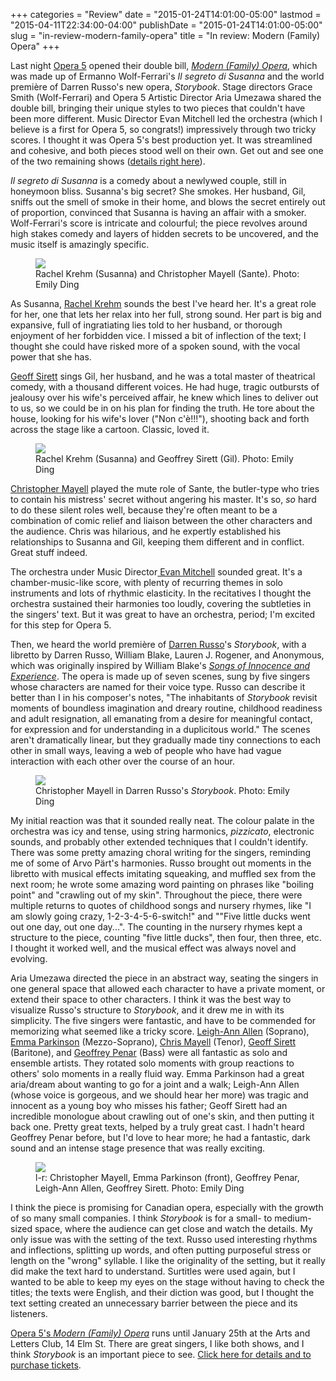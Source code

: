 +++
categories = "Review"
date = "2015-01-24T14:01:00-05:00"
lastmod = "2015-04-11T22:34:00-04:00"
publishDate = "2015-01-24T14:01:00-05:00"
slug = "in-review-modern-family-opera"
title = "In review: Modern (Family) Opera"
+++

<p>
	Last night <a href="http://www.operafive.com/season-tickets/" target="_blank">Opera 5</a> opened their double bill, <a href="http://www.operafive.com/season-tickets/" target="_blank"><em>Modern (Family) Opera</em></a>, which was made up of Ermanno Wolf-Ferrari's <em>Il segreto di Susanna </em>and the world première of Darren Russo's new opera, <em>Storybook</em>. Stage directors Grace Smith (Wolf-Ferrari) and Opera 5 Artistic Director Aria Umezawa shared the double bill, bringing their unique styles to two pieces that couldn't have been more different. Music Director Evan Mitchell led the orchestra (which I believe is a first for Opera 5, so congrats!) impressively through two tricky scores. I thought it was Opera 5's best production yet. It was streamlined and cohesive, and both pieces stood well on their own. Get out and see one of the two remaining shows (<a href="http://www.operafive.com/season-tickets/" target="_blank">details right here</a>).
</p>
<p>
	<em>Il segreto di Susanna</em> is a comedy about a newlywed couple, still in honeymoon bliss. Susanna's big secret? She smokes. Her husband, Gil, sniffs out the smell of smoke in their home, and blows the secret entirely out of proportion, convinced that Susanna is having an affair with a smoker. Wolf-Ferrari's score is intricate and colourful; the piece revolves around high stakes comedy and layers of hidden secrets to be uncovered, and the music itself is amazingly specific.
</p>
<figure data-type="image"><a href="/webhook-uploads/1428805769057/Jan-2015-0805.jpg"><img data-resize-src="http://lh3.googleusercontent.com/x7eydqybHmgylok9F7-ZDj2AvMV3wlrev5_whb_0uUK1iGrnIjYmVL11uO7OXpmZoA047Xd-tu6iJQzKfSFalZaGvG0gtA" src="http://lh3.googleusercontent.com/x7eydqybHmgylok9F7-ZDj2AvMV3wlrev5_whb_0uUK1iGrnIjYmVL11uO7OXpmZoA047Xd-tu6iJQzKfSFalZaGvG0gtA=s1200"></a><figcaption>Rachel Krehm (Susanna) and Christopher Mayell (Sante). Photo: Emily Ding</figcaption></figure>
<p>
	As Susanna, <a href="http://www.rachelkrehm.com/" target="_blank">Rachel Krehm</a> sounds the best I've heard her. It's a great role for her, one that lets her relax into her full, strong sound. Her part is big and expansive, full of ingratiating lies told to her husband, or thorough enjoyment of her forbidden vice. I missed a bit of inflection of the text; I thought she could have risked more of a spoken sound, with the vocal power that she has.
</p>
<p>
	<a href="http://www.geoffreysirett.com/" target="_blank">Geoff Sirett</a> sings Gil, her husband, and he was a total master of theatrical comedy, with a thousand different voices. He had huge, tragic outbursts of jealousy over his wife's perceived affair, he knew which lines to deliver out to us, so we could be in on his plan for finding the truth. He tore about the house, looking for his wife's lover ("Non c'è!!!"), shooting back and forth across the stage like a cartoon. Classic, loved it.
</p>
<figure data-type="image"><a href="/webhook-uploads/1428805811720/Jan-2015-0749.jpg"><img data-resize-src="http://lh3.googleusercontent.com/6dxL7X8i_JHGfCkYt8yK-JtnBUk07AHwONTsv4YQYzq1iJmlRTDn1L3Gxsqxx9LKWANsAOt9ztCYSqZCrkV5dnefEt33" src="http://lh3.googleusercontent.com/6dxL7X8i_JHGfCkYt8yK-JtnBUk07AHwONTsv4YQYzq1iJmlRTDn1L3Gxsqxx9LKWANsAOt9ztCYSqZCrkV5dnefEt33=s1200"></a><figcaption>Rachel Krehm (Susanna) and Geoffrey Sirett (Gil). Photo: Emily Ding</figcaption></figure>
<p>
	<a href="http://christophermayell.com/" target="_blank">Christopher Mayell</a> played the mute role of Sante, the butler-type who tries to contain his mistress' secret without angering his master. It's so, <em>so</em> hard to do these silent roles well, because they're often meant to be a combination of comic relief and liaison between the other characters and the audience. Chris was hilarious, and he expertly established his relationships to Susanna and Gil, keeping them different and in conflict. Great stuff indeed.
</p>
<p>
	The orchestra under Music Director<a href="http://www.musicaltoronto.org/2014/03/07/meet-the-new-face-of-the-kingston-symphony/" target="_blank"> Evan Mitchell</a> sounded great. It's a chamber-music-like score, with plenty of recurring themes in solo instruments and lots of rhythmic elasticity. In the recitatives I thought the orchestra sustained their harmonies too loudly, covering the subtleties in the singers' text. But it was great to have an orchestra, period; I'm excited for this step for Opera 5.
</p>
<p>
	Then, we heard the world première of <a href="https://soundcloud.com/darrenrusso" target="_blank">Darren Russo</a>'s <em>Storybook</em>, with a libretto by Darren Russo, William Blake, Lauren J. Rogener, and Anonymous, which was originally inspired by William Blake's <a href="http://www.gutenberg.org/files/1934/1934-h/1934-h.htm" target="_blank"><em>Songs of Innocence and Experience</em></a>. The opera is made up of seven scenes, sung by five singers whose characters are named for their voice type. Russo can describe it better than I in his composer's notes, "The inhabitants of <em>Storybook</em> revisit moments of boundless imagination and dreary routine, childhood readiness and adult resignation, all emanating from a desire for meaningful contact, for expression and for understanding in a duplicitous world." The scenes aren't dramatically linear, but they gradually made tiny connections to each other in small ways, leaving a web of people who have had vague interaction with each other over the course of an hour.
</p>
<figure data-type="image"><a href="/webhook-uploads/1428805866741/Jan-2015-0917.jpg"><img data-resize-src="http://lh3.googleusercontent.com/q7Wm5Fx1lPxjmpaLia_bdrRRw83MwZ54y_hASFWVcedq7VA1-v3UBKd8eXxo9gw4H-vOZVQ-IUX4lMQRoEfg3yay4cohyQ" src="http://lh3.googleusercontent.com/q7Wm5Fx1lPxjmpaLia_bdrRRw83MwZ54y_hASFWVcedq7VA1-v3UBKd8eXxo9gw4H-vOZVQ-IUX4lMQRoEfg3yay4cohyQ=s1200"></a><figcaption>Christopher Mayell in Darren Russo's <em>Storybook</em>. Photo: Emily Ding</figcaption></figure>
<p>
	My initial reaction was that it sounded really neat. The colour palate in the orchestra was icy and tense, using string harmonics, <em>pizzicato</em>, electronic sounds, and probably other extended techniques that I couldn't identify. There was some pretty amazing choral writing for the singers, reminding me of some of Arvo Pärt's harmonies. Russo brought out moments in the libretto with musical effects imitating squeaking, and muffled sex from the next room; he wrote some amazing word painting on phrases like "boiling point" and "crawling out of my skin". Throughout the piece, there were multiple returns to quotes of childhood songs and nursery rhymes, like "I am slowly going crazy, 1-2-3-4-5-6-switch!" and ""Five little ducks went out one day, out one day...". The counting in the nursery rhymes kept a structure to the piece, counting "five little ducks", then four, then three, etc. I thought it worked well, and the musical effect was always novel and evolving.
</p>
<p>
	Aria Umezawa directed the piece in an abstract way, seating the singers in one general space that allowed each character to have a private moment, or extend their space to other characters. I think it was the best way to visualize Russo's structure to <em>Storybook</em>, and it drew me in with its simplicity. The five singers were fantastic, and have to be commended for memorizing what seemed like a tricky score. <a href="http://www.leighannallen.com/home/" target="_blank">Leigh-Ann Allen</a> (Soprano),<a href="http://emmaparkinson.com/" target="_blank"> Emma Parkinson</a> (Mezzo-Soprano), <a href="http://christophermayell.com/" target="_blank">Chris Mayell</a> (Tenor), <a href="http://www.geoffreysirett.com/" target="_blank">Geoff Sirett</a> (Baritone), and <a href="http://geoffreypenar.com/" target="_blank">Geoffrey Penar</a> (Bass) were all fantastic as solo and ensemble artists. They rotated solo moments with group reactions to others' solo moments in a really fluid way. Emma Parkinson had a great aria/dream about wanting to go for a joint and a walk; Leigh-Ann Allen (whose voice is gorgeous, and we should hear her more) was tragic and innocent as a young boy who misses his father; Geoff Sirett had an incredible monologue about crawling out of one's skin, and then putting it back one. Pretty great texts, helped by a truly great cast. I hadn't heard Geoffrey Penar before, but I'd love to hear more; he had a fantastic, dark sound and an intense stage presence that was really exciting.
</p>
<figure data-type="image"><a href="/webhook-uploads/1428805904951/Jan-2015-0962.jpg"><img data-resize-src="http://lh3.googleusercontent.com/OLlaVFpEJYJnXku5bzlZxQhIy_ukfWHVOtqk2ZTcdI29rJWxrearpzbX_hmaSuBZSVcyheQNXbN9WTlJX_aiU2ymwfI" src="http://lh3.googleusercontent.com/OLlaVFpEJYJnXku5bzlZxQhIy_ukfWHVOtqk2ZTcdI29rJWxrearpzbX_hmaSuBZSVcyheQNXbN9WTlJX_aiU2ymwfI=s1200"></a><figcaption>l-r: Christopher Mayell, Emma Parkinson (front), Geoffrey Penar, Leigh-Ann Allen, Geoffrey Sirett. Photo: Emily Ding </figcaption></figure>
<p>
	I think the piece is promising for Canadian opera, especially with the growth of so many small companies. I think <em>Storybook</em> is for a small- to medium-sized space, where the audience can get close and watch the details. My only issue was with the setting of the text. Russo used interesting rhythms and inflections, splitting up words, and often putting purposeful stress or length on the "wrong" syllable. I like the originality of the setting, but it really did make the text hard to understand. Surtitles were used again, but I wanted to be able to keep my eyes on the stage without having to check the titles; the texts were English, and their diction was good, but I thought the text setting created an unnecessary barrier between the piece and its listeners.
</p>
<p>
	<a href="http://www.operafive.com/season-tickets/" target="_blank">Opera 5's </a><em><a href="http://www.operafive.com/season-tickets/" target="_blank">Modern (Family) Opera</a> </em>runs until January 25th at the Arts and Letters Club, 14 Elm St. There are great singers, I like both shows, and I think <em>Storybook</em> is an important piece to see. <a href="http://www.operafive.com/season-tickets/" target="_blank">Click here for details and to purchase tickets</a>.
</p>
